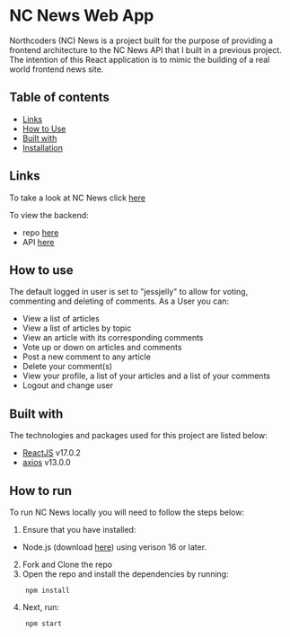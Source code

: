 # NC News Web App

Northcoders (NC) News is a project built for the purpose of providing a frontend architecture to the NC News API that I built in a previous project. The intention of this React application is to mimic the building of a real world frontend news site.

## Table of contents

- [Links](#link)
- [How to Use](#how-to-use)
- [Built with](#built-with)
- [Installation](#installation)

## Links

To take a look at NC News click [here](https://nc-news-service.netlify.app/)

To view the backend:

- repo [here](https://github.com/mattbushdev/be-nc-news)
- API [here](https://nc-news-api.azurewebsites.net/api)

## How to use

The default logged in user is set to "jessjelly" to allow for voting, commenting and deleting of comments. As a User you can:

- View a list of articles
- View a list of articles by topic
- View an article with its corresponding comments
- Vote up or down on articles and comments
- Post a new comment to any article
- Delete your comment(s)
- View your profile, a list of your articles and a list of your comments
- Logout and change user

## Built with

The technologies and packages used for this project are listed below:

- [ReactJS](https://reactjs.org/) v17.0.2
- [axios](https://axios-http.com/) v13.0.0

## How to run

To run NC News locally you will need to follow the steps below:

1. Ensure that you have installed:

- Node.js (download [here](https://nodejs.org/en/)) using verison 16 or later.

2. Fork and Clone the repo
3. Open the repo and install the dependencies by running:

```
    npm install
```

4. Next, run:

```
    npm start
```
